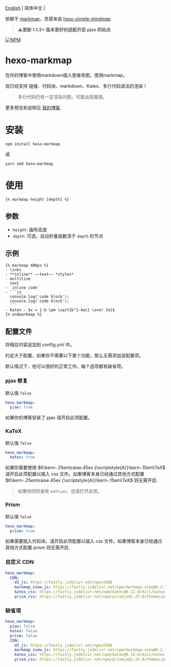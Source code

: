 [English](https://github.com/MaxChang3/hexo-markmap/blob/main/README_EN.md)
| 简体中文 |

依赖于 [markmap](https://github.com/gera2ld/markmap)，灵感来自 [hexo-simple-mindmap](https://github.com/HunterXuan/hexo-simple-mindmap)

> **⚠️更新 1.1.3+ 版本更好的适配开启 pjax 的站点**

[![NPM](https://nodei.co/npm/hexo-markmap.png)](https://nodei.co/npm/hexo-markmap/)

# hexo-markmap
在你的博客中使用markdown插入思维导图，使用markmap。

现已经支持 链接、代码块、markdown、Katex、多行代码语法的渲染！

> 多行代码仍有一定渲染问题，可能出现报错。

更多预览和说明见 [我的博客](https://zhangmaimai.com/2021/02/23/hexo-mindmap-plugin/).
# 安装
```
npm install hexo-markmap
```
或
```
yarn add hexo-markmap
```

# 使用
```
{% markmap height [depth] %}
```

## 参数
- `height`: 画布高度
- `depth`: 可选，自动折叠层数深于 `depth` 的节点

## 示例
````
{% markmap 400px %}
- links
- **inline** ~~text~~ *styles*
- multiline
  text
- `inline code`
- ```js
  console.log('code block');
  console.log('code block');
  ```
- Katex - $x = {-b \pm \sqrt{b^2-4ac} \over 2a}$
{% endmarkmap %}
````

## 配置文件

将相应内容追加到 config.yml 中。

约定大于配置，如果你不需要以下某个功能，那么无需添加该配置项。 

默认情况下，他可以很好的正常工作。每个选项都有缺省项。

### pjax 修复
默认值 `false`
```yaml
hexo_markmap:
  pjax: true
```
如果你的博客安装了 pjax 请开启此项配置。

### KaTeX
默认值 `false`
```yaml
hexo_markmap:
  katex: true
```

如果你需要使用 $K\kern-.25em\raise.45ex {\scriptstyle{A}}\kern-.15em\TeX$ 请开启此项配置以插入 css 文件。如果博客本身已经通过其他方式配置 $K\kern-.25em\raise.45ex {\scriptstyle{A}}\kern-.15em\TeX$ 则无需开启.

> 如果你同时装有 `mathjax`，也请打开此项。
### Prism
默认值 `false`
```yaml
hexo_markmap:
  prism: true
```

如果需要插入代码块，请开启此项配置以插入 css 文件。如果博客本身已经通过其他方式配置 prism 则无需开启.

### 自定义 CDN
```yaml
hexo_markmap:
  CDN:
    d3_js: https://fastly.jsdelivr.net/npm/d3@6
    markmap_view_js: https://fastly.jsdelivr.net/npm/markmap-view@0.2.7
    katex_css: https://fastly.jsdelivr.net/npm/katex@0.12.0/dist/katex.min.css
    prism_css: https://fastly.jsdelivr.net/npm/prismjs@1.25.0/themes/prism.css
```

### 缺省项
```yaml
hexo_markmap:
  pjax: false
  katex: false
  prism: false
  CDN:
    d3_js: https://fastly.jsdelivr.net/npm/d3@6
    markmap_view_js: https://fastly.jsdelivr.net/npm/markmap-view@0.2.7
    katex_css: https://fastly.jsdelivr.net/npm/katex@0.12.0/dist/katex.min.css
    prism_css: https://fastly.jsdelivr.net/npm/prismjs@1.25.0/themes/prism.css
```

